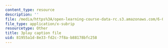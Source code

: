 ```yaml
---
content_type: resource
description: ''
file: /media/https%3A/open-learning-course-data-rc.s3.amazonaws.com/6-02-introduction-to-eecs-ii-digital-communication-systems-fall-2012/81955a1d8e33fd2c7f8ab88178bfc258_9HCUnJB9ovk.srt
file_type: application/x-subrip
resourcetype: Other
title: 3play caption file
uid: 81955a1d-8e33-fd2c-7f8a-b88178bfc258
---
```

